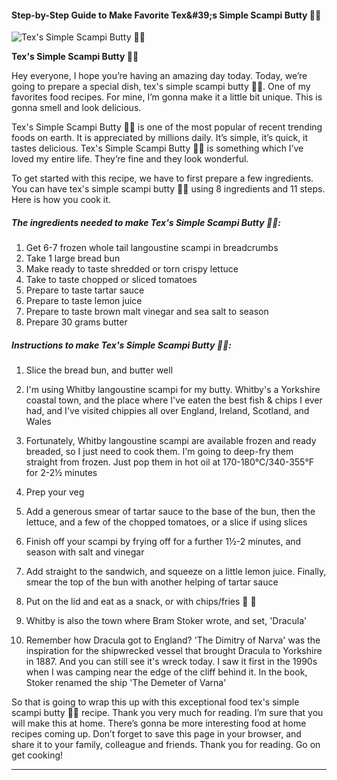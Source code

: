             

#### Step-by-Step Guide to Make Favorite Tex&amp;#39;s Simple Scampi Butty 🐠🍞

![Tex's Simple Scampi Butty 🐠🍞](https://img-global.cpcdn.com/recipes/bc31bb5b20855ab1/751x532cq70/texs-simple-scampi-butty-%f0%9f%90%a0%f0%9f%8d%9e-recipe-main-photo.jpg)

**Tex's Simple Scampi Butty 🐠🍞**

Hey everyone, I hope you’re having an amazing day today. Today, we’re going to prepare a special dish, tex's simple scampi butty 🐠🍞. One of my favorites food recipes. For mine, I’m gonna make it a little bit unique. This is gonna smell and look delicious.

Tex's Simple Scampi Butty 🐠🍞 is one of the most popular of recent trending foods on earth. It is appreciated by millions daily. It’s simple, it’s quick, it tastes delicious. Tex's Simple Scampi Butty 🐠🍞 is something which I’ve loved my entire life. They’re fine and they look wonderful.

To get started with this recipe, we have to first prepare a few ingredients. You can have tex's simple scampi butty 🐠🍞 using 8 ingredients and 11 steps. Here is how you cook it.

##### The ingredients needed to make Tex's Simple Scampi Butty 🐠🍞:

1.  Get 6-7 frozen whole tail langoustine scampi in breadcrumbs
2.  Take 1 large bread bun
3.  Make ready to taste shredded or torn crispy lettuce
4.  Take to taste chopped or sliced tomatoes
5.  Prepare to taste tartar sauce
6.  Prepare to taste lemon juice
7.  Prepare to taste brown malt vinegar and sea salt to season
8.  Prepare 30 grams butter

##### Instructions to make Tex's Simple Scampi Butty 🐠🍞:

1.  Slice the bread bun, and butter well
2.  I'm using Whitby langoustine scampi for my butty. Whitby's a Yorkshire coastal town, and the place where I've eaten the best fish & chips I ever had, and I've visited chippies all over England, Ireland, Scotland, and Wales
3.  Fortunately, Whitby langoustine scampi are available frozen and ready breaded, so I just need to cook them. I'm going to deep-fry them straight from frozen. Just pop them in hot oil at 170-180°C/340-355°F for 2-2½ minutes
4.  Prep your veg
5.  Add a generous smear of tartar sauce to the base of the bun, then the lettuce, and a few of the chopped tomatoes, or a slice if using slices

7.  Finish off your scampi by frying off for a further 1½-2 minutes, and season with salt and vinegar
8.  Add straight to the sandwich, and squeeze on a little lemon juice. Finally, smear the top of the bun with another helping of tartar sauce
9.  Put on the lid and eat as a snack, or with chips/fries 🐠 🍟
10.  Whitby is also the town where Bram Stoker wrote, and set, 'Dracula'
11.  Remember how Dracula got to England? 'The Dimitry of Narva' was the inspiration for the shipwrecked vessel that brought Dracula to Yorkshire in 1887. And you can still see it's wreck today. I saw it first in the 1990s when I was camping near the edge of the cliff behind it. In the book, Stoker renamed the ship 'The Demeter of Varna'

So that is going to wrap this up with this exceptional food tex's simple scampi butty 🐠🍞 recipe. Thank you very much for reading. I’m sure that you will make this at home. There’s gonna be more interesting food at home recipes coming up. Don’t forget to save this page in your browser, and share it to your family, colleague and friends. Thank you for reading. Go on get cooking!

* * *